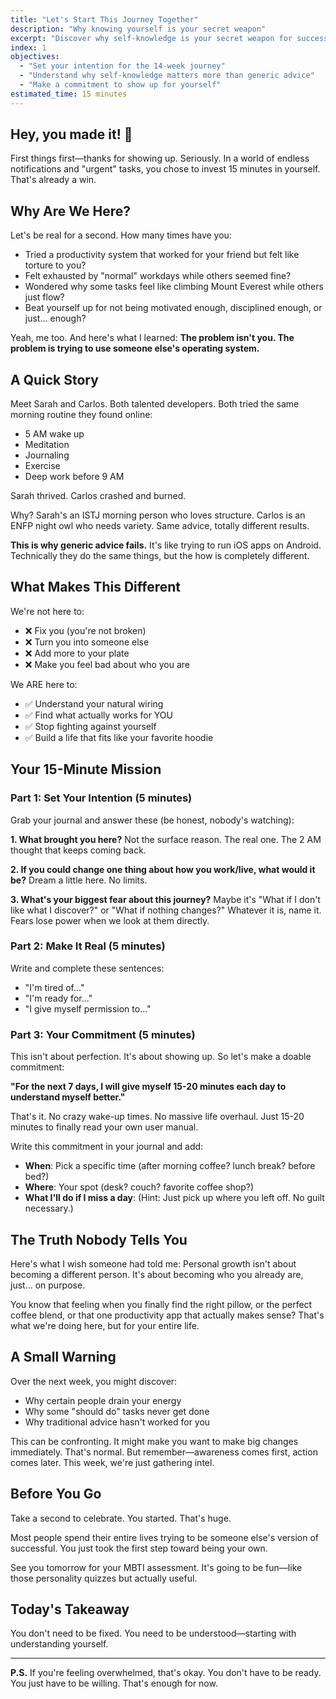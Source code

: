 ```yaml
---
title: "Let's Start This Journey Together"
description: "Why knowing yourself is your secret weapon"
excerpt: "Discover why self-knowledge is your secret weapon for success and begin your 14-week transformation journey"
index: 1
objectives:
  - "Set your intention for the 14-week journey"
  - "Understand why self-knowledge matters more than generic advice"
  - "Make a commitment to show up for yourself"
estimated_time: 15 minutes
---
```


## Hey, you made it! 🎉

First things first—thanks for showing up. Seriously. In a world of endless notifications and "urgent" tasks, you chose to invest 15 minutes in yourself. That's already a win.

## Why Are We Here?

Let's be real for a second. How many times have you:
- Tried a productivity system that worked for your friend but felt like torture to you?
- Felt exhausted by "normal" workdays while others seemed fine?
- Wondered why some tasks feel like climbing Mount Everest while others just flow?
- Beat yourself up for not being motivated enough, disciplined enough, or just... enough?

Yeah, me too. And here's what I learned: **The problem isn't you. The problem is trying to use someone else's operating system.**

## A Quick Story

Meet Sarah and Carlos. Both talented developers. Both tried the same morning routine they found online:
- 5 AM wake up
- Meditation
- Journaling
- Exercise
- Deep work before 9 AM

Sarah thrived. Carlos crashed and burned.

Why? Sarah's an ISTJ morning person who loves structure. Carlos is an ENFP night owl who needs variety. Same advice, totally different results.

**This is why generic advice fails.** It's like trying to run iOS apps on Android. Technically they do the same things, but the how is completely different.

## What Makes This Different

We're not here to:
- ❌ Fix you (you're not broken)
- ❌ Turn you into someone else
- ❌ Add more to your plate
- ❌ Make you feel bad about who you are

We ARE here to:
- ✅ Understand your natural wiring
- ✅ Find what actually works for YOU
- ✅ Stop fighting against yourself
- ✅ Build a life that fits like your favorite hoodie

## Your 15-Minute Mission

### Part 1: Set Your Intention (5 minutes)

Grab your journal and answer these (be honest, nobody's watching):

**1. What brought you here?**
Not the surface reason. The real one. The 2 AM thought that keeps coming back.

**2. If you could change one thing about how you work/live, what would it be?**
Dream a little here. No limits.

**3. What's your biggest fear about this journey?**
Maybe it's "What if I don't like what I discover?" or "What if nothing changes?" Whatever it is, name it. Fears lose power when we look at them directly.

### Part 2: Make It Real (5 minutes)

Write and complete these sentences:

- "I'm tired of..."
- "I'm ready for..."
- "I give myself permission to..."

### Part 3: Your Commitment (5 minutes)

This isn't about perfection. It's about showing up. So let's make a doable commitment:

**"For the next 7 days, I will give myself 15-20 minutes each day to understand myself better."**

That's it. No crazy wake-up times. No massive life overhaul. Just 15-20 minutes to finally read your own user manual.

Write this commitment in your journal and add:
- **When**: Pick a specific time (after morning coffee? lunch break? before bed?)
- **Where**: Your spot (desk? couch? favorite coffee shop?)
- **What I'll do if I miss a day**: (Hint: Just pick up where you left off. No guilt necessary.)

## The Truth Nobody Tells You

Here's what I wish someone had told me: Personal growth isn't about becoming a different person. It's about becoming who you already are, just... on purpose.

You know that feeling when you finally find the right pillow, or the perfect coffee blend, or that one productivity app that actually makes sense? That's what we're doing here, but for your entire life.

## A Small Warning

Over the next week, you might discover:
- Why certain people drain your energy
- Why some "should do" tasks never get done
- Why traditional advice hasn't worked for you

This can be confronting. It might make you want to make big changes immediately. That's normal. But remember—awareness comes first, action comes later. This week, we're just gathering intel.

## Before You Go

Take a second to celebrate. You started. That's huge.

Most people spend their entire lives trying to be someone else's version of successful. You just took the first step toward being your own.

See you tomorrow for your MBTI assessment. It's going to be fun—like those personality quizzes but actually useful.

## Today's Takeaway

You don't need to be fixed. You need to be understood—starting with understanding yourself.

---

**P.S.** If you're feeling overwhelmed, that's okay. You don't have to be ready. You just have to be willing. That's enough for now.
